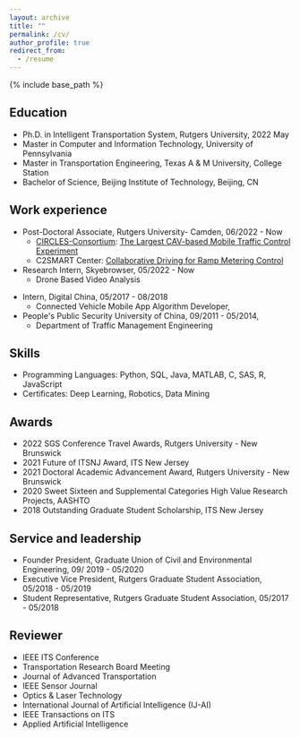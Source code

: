 ```yaml
---
layout: archive
title: ""
permalink: /cv/
author_profile: true
redirect_from:
  - /resume
---
```


{% include base_path %}

Education
------
* Ph.D. in Intelligent Transportation System, Rutgers University, 2022 May
* Master in Computer and Information Technology, University of Pennsylvania
* Master in Transportation Engineering, Texas A & M University, College Station
* Bachelor of Science, Beijing Institute of Technology, Beijing, CN 

Work experience
------
* Post-Doctoral Associate, Rutgers University- Camden, 06/2022 - Now
  * [CIRCLES-Consortium](https://circles-consortium.github.io/index.html): [The Largest CAV-based Mobile Traffic Control Experiment](https://apnews.com/article/technology-nashville-pollution-traffic-4962e01d3226685012f1919077be29d1)
  * C2SMART Center: [Collaborative Driving for Ramp Metering Control](https://c2smart.engineering.nyu.edu/collaborative-driving-ramp-metering-and-mean-field-controls/)
* Research Intern, Skyebrowser, 05/2022 - Now
  * Drone Based Video Analysis
<!-- Teaching Assistant, University of Pennsylvania
   CIT 595: Computer Systems Programming, 2021 Fall
  CIT 596: Algorithms & Computation, 2021 Fall, 2022 Fall, 2023 Spring -->
<!-- Graduate Research Assistant, 09/2016 – 11/2021,
  Department of Civil and Environmental Engineering
  Rutgers, The State University of New Jersey
  Advisor: Jing Jin -->
* Intern, Digital China, 05/2017 - 08/2018 
  * Connected Vehicle Mobile App Algorithm Developer, 
* People's Public Security University of China, 09/2011 - 05/2014, 
  * Department of Traffic Management Engineering

Skills
------
* Programming Languages: Python, SQL, Java, MATLAB, C, SAS, R, JavaScript
* Certificates: Deep Learning, Robotics, Data Mining
 
Awards
------
  * 2022 SGS Conference Travel Awards, Rutgers University - New Brunswick
  * 2021 Future of ITSNJ Award, ITS New Jersey
  * 2021 Doctoral Academic Advancement Award, Rutgers University - New Brunswick
  * 2020 Sweet Sixteen and Supplemental Categories High Value Research Projects, AASHTO
  * 2018 Outstanding Graduate Student Scholarship, ITS New Jersey

Service and leadership
------
* Founder President, Graduate Union of Civil and Environmental Engineering, 09/ 2019 - 05/2020
* Executive Vice President, Rutgers Graduate Student Association, 05/2018 - 05/2019
* Student Representative, Rutgers Graduate Student Association, 05/2017 - 05/2018

Reviewer
------
* IEEE ITS Conference
* Transportation Research Board Meeting
* Journal of Advanced Transportation
* IEEE Sensor Journal
* Optics & Laser Technology
* International Journal of Artificial Intelligence (IJ-AI)
* IEEE Transactions on ITS
* Applied Artificial Intelligence

